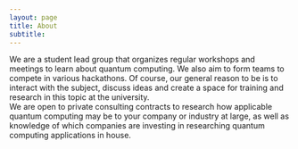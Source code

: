 ```yaml
---
layout: page
title: About
subtitle: 
---
```


We are a student lead group that organizes regular workshops and meetings to learn about quantum computing. We also aim to form teams to compete in various hackathons. Of course, our general reason to be is to interact with the subject, discuss ideas and create a space for training and research in this topic at the university.   
We are open to private consulting contracts to research how applicable quantum computing may be to your company or industry at large, as well as knowledge of which companies are investing in researching quantum computing applications in house. 